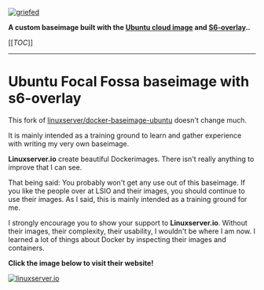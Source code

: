 [![griefed](https://i.griefed.de/images/2021/03/11/www.griefed.de.png)](https://www.griefed.de)

**A custom baseimage built with the [Ubuntu cloud image](https://partner-images.canonical.com/core/focal/) and [S6-overlay](https://github.com/just-containers/s6-overlay)..**

[[_TOC_]]

---

# Ubuntu Focal Fossa baseimage with s6-overlay

This fork of [linuxserver/docker-baseimage-ubuntu](https://github.com/linuxserver/docker-baseimage-ubuntu) doesn't change much.

It is mainly intended as a training ground to learn and gather experience with writing my very own baseimage.

**Linuxserver.io** create beautiful Dockerimages. There isn't really anything to improve that I can see. 

That being said: You probably won't get any use out of this baseimage. If you like the people over at LSIO and their images,
you should continue to use their images. As I said, this is mainly intended as a training ground for me.

I strongly encourage you to show your support to **Linuxserver.io**. Without their images, their complexity, their usability,
I wouldn't be where I am now. I learned a lot of things about Docker by inspecting their images and containers. 

**Click the image below to visit their website!**

[![linuxserver.io](https://raw.githubusercontent.com/linuxserver/docker-templates/master/linuxserver.io/img/linuxserver_medium.png?v=4&s=4000)](https://www.linuxserver.io/)
